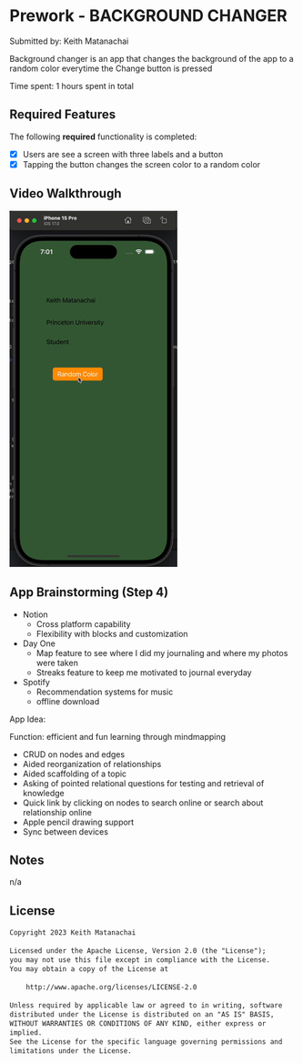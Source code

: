 # Prework - BACKGROUND CHANGER

Submitted by: Keith Matanachai

Background changer is an app that changes the background of the app to a random color everytime the Change button is pressed 

Time spent: 1 hours spent in total

## Required Features

The following **required** functionality is completed:

- [x] Users are see a screen with three labels and a button
- [x] Tapping the button changes the screen color to a random color
 
## Video Walkthrough

<img src="./preworkios101/walkthrough.gif" width="" alt="Walkthrough" />

## App Brainstorming (Step 4)

- Notion
    - Cross platform capability
    - Flexibility with blocks and customization
- Day One
    - Map feature to see where I did my journaling and where my photos were taken
    - Streaks feature to keep me motivated to journal everyday
- Spotify
    - Recommendation systems for music
    - offline download
    
App Idea:

Function: efficient and fun learning through mindmapping

- CRUD on nodes and edges
- Aided reorganization of relationships
- Aided scaffolding of a topic
- Asking of pointed relational questions for testing and retrieval of knowledge
- Quick link by clicking on nodes to search online or search about relationship online
- Apple pencil drawing support
- Sync between devices

## Notes

n/a

## License

    Copyright 2023 Keith Matanachai

    Licensed under the Apache License, Version 2.0 (the "License");
    you may not use this file except in compliance with the License.
    You may obtain a copy of the License at

        http://www.apache.org/licenses/LICENSE-2.0

    Unless required by applicable law or agreed to in writing, software
    distributed under the License is distributed on an "AS IS" BASIS,
    WITHOUT WARRANTIES OR CONDITIONS OF ANY KIND, either express or implied.
    See the License for the specific language governing permissions and
    limitations under the License.
